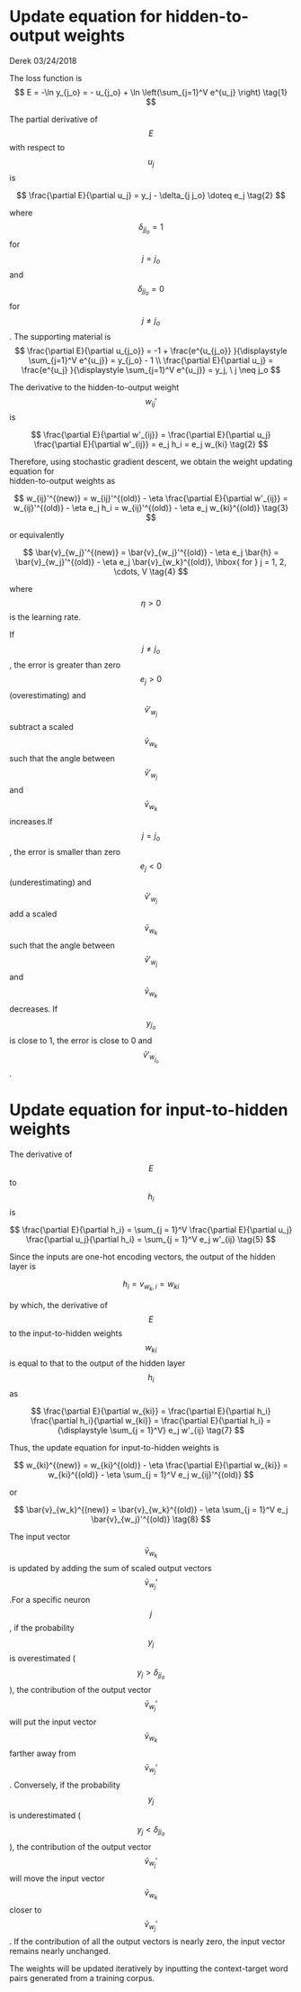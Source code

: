 # Update equation for hidden-to-output weights

Derek 03/24/2018

The loss function is 
$$
E = -\ln y_{j_o} = - u_{j_o} + \ln \left(\sum_{j=1}^V e^{u_j} \right)
\tag{1}
$$


The partial derivative of $$E$$ with respect to $$u_j$$ is


$$
\frac{\partial E}{\partial u_j} = y_j - \delta_{j j_o} \doteq e_j \tag{2}
$$


where $$\delta_{j j_o} = 1$$ for $$j = j_o$$ and $$\delta_{j j_o} = 0$$ for $$j \neq j_o$$. The supporting material is 
$$
\frac{\partial E}{\partial u_{j_o}} = -1 + \frac{e^{u_{j_o}}  }{\displaystyle \sum_{j=1}^V e^{u_j}} 
 = y_{j_o} - 1 \\ 
\frac{\partial E}{\partial u_j} = \frac{e^{u_j}  }{\displaystyle \sum_{j=1}^V e^{u_j}} = y_j,  \ j \neq j_o
$$


The derivative to the hidden-to-output weight $$w_{ij}'$$ is


$$
\frac{\partial E}{\partial w'_{ij}} = \frac{\partial E}{\partial u_j} \frac{\partial E}{\partial w'_{ij}} = e_j h_i = e_j w_{ki} 
\tag{2}
$$


Therefore, using stochastic gradient descent, we obtain the weight updating equation for  
 hidden-to-output weights as


$$
w_{ij}'^{(new)} = w_{ij}'^{(old)} - \eta \frac{\partial E}{\partial w'_{ij}}
= w_{ij}'^{(old)} - \eta e_j h_i = w_{ij}'^{(old)} - \eta e_j w_{ki}^{(old)} \tag{3}
$$


or equivalently


$$
\bar{v}_{w_j}'^{(new)} = \bar{v}_{w_j}'^{(old)} - \eta e_j \bar{h} 
= \bar{v}_{w_j}'^{(old)} - \eta e_j \bar{v}_{w_k}^{(old)}, \hbox{ for } j = 1, 2, \cdots, V \tag{4}
$$


where $$\eta > 0$$ is the learning rate.

If $$j \neq j_o$$, the error is greater than zero $$e_j > 0$$ \(overestimating\) and $$\bar{v}'_{w_j}$$ subtract a scaled $$\bar{v}_{w_k}$$such that the angle between $$\bar{v}'_{w_j}$$ and $$\bar{v}_{w_k}$$ increases.If $$j = j_o$$, the error is smaller than zero $$e_j < 0$$ \(underestimating\) and $$\bar{v}'_{w_j}$$ add a scaled $$\bar{v}_{w_k}$$such that the angle between $$\bar{v}'_{w_j}$$ and $$\bar{v}_{w_k}$$ decreases. If $$y_{j_o}$$ is close to 1, the error is close to 0 and $$\bar{v}'_{w_{j_o}}$$.

# Update equation for input-to-hidden weights

The derivative of $$E$$  to $$h_i$$ is


$$
\frac{\partial E}{\partial h_i} = \sum_{j = 1}^V \frac{\partial E}{\partial u_j} \frac{\partial u_j}{\partial h_i} 
 = \sum_{j = 1}^V e_j w'_{ij} \tag{5}
$$


Since the inputs are one-hot encoding vectors, the output of the hidden layer is


$$
h_i = v_{w_k, i} = w_{ki} \tag{6}
$$


by which, the derivative of $$E$$ to the input-to-hidden weights $$w_{ki}$$ is equal to that to the output of the hidden layer $$h_i$$ as


$$
\frac{\partial E}{\partial w_{ki}} = \frac{\partial E}{\partial h_i} \frac{\partial h_i}{\partial w_{ki}} = \frac{\partial E}{\partial h_i}
  = {\displaystyle \sum_{j = 1}^V} e_j w'_{ij} \tag{7}
$$


Thus, the update equation for input-to-hidden weights is


$$
w_{ki}^{(new)} = w_{ki}^{(old)} - \eta \frac{\partial E}{\partial w_{ki}}  = w_{ki}^{(old)} - \eta \sum_{j = 1}^V e_j w_{ij}'^{(old)}
$$


or


$$
\bar{v}_{w_k}^{(new)} = \bar{v}_{w_k}^{(old)} - \eta \sum_{j = 1}^V e_j \bar{v}_{w_j}'^{(old)} \tag{8}
$$


The input vector $$\bar{v}_{w_k}$$ is updated by adding the sum of scaled output vectors $$\bar{v}_{w_j}'$$.For a specific neuron $$j$$, if the probability $$y_j$$ is overestimated \($$y_j > \delta_{j j_o}$$\), the contribution of the output vector $$\bar{v}_{w_j}'$$ will put the input vector $$\bar{v}_{w_k}$$ farther away from $$\bar{v}_{w_j}'$$. Conversely, if the probability $$y_j$$ is underestimated \($$y_j < \delta_{j j_o}$$\), the contribution of the output vector $$\bar{v}_{w_j}'$$ will move the input vector $$\bar{v}_{w_k}$$ closer to $$\bar{v}_{w_j}'$$. If the contribution of all the output vectors is nearly zero, the input vector remains nearly unchanged.

The weights will be updated iteratively by inputting the context-target word pairs generated from a training corpus.

